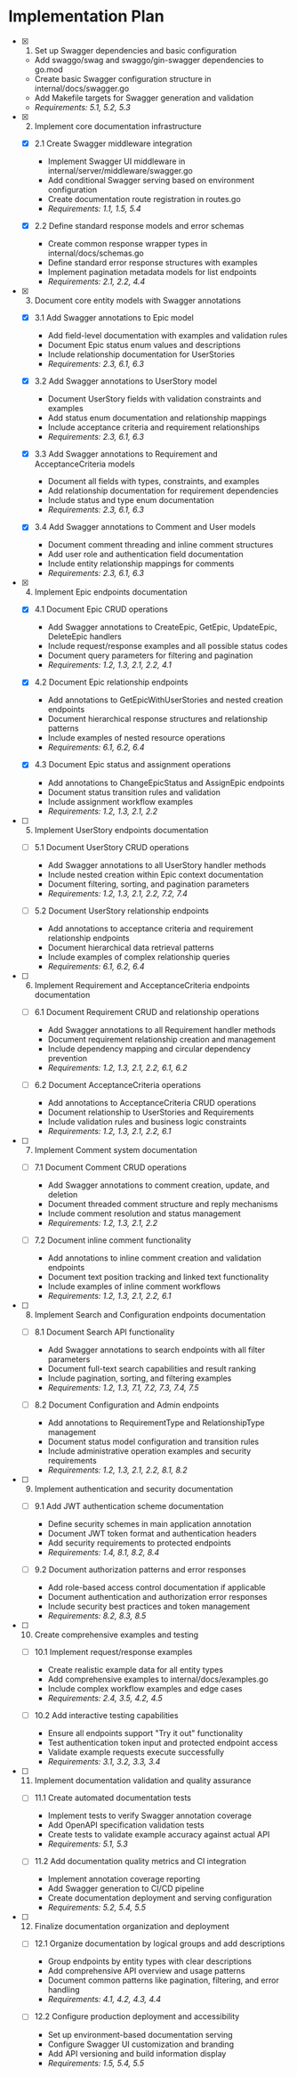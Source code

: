 # Implementation Plan

- [x] 1. Set up Swagger dependencies and basic configuration
  - Add swaggo/swag and swaggo/gin-swagger dependencies to go.mod
  - Create basic Swagger configuration structure in internal/docs/swagger.go
  - Add Makefile targets for Swagger generation and validation
  - _Requirements: 5.1, 5.2, 5.3_

- [x] 2. Implement core documentation infrastructure
  - [x] 2.1 Create Swagger middleware integration
    - Implement Swagger UI middleware in internal/server/middleware/swagger.go
    - Add conditional Swagger serving based on environment configuration
    - Create documentation route registration in routes.go
    - _Requirements: 1.1, 1.5, 5.4_

  - [x] 2.2 Define standard response models and error schemas
    - Create common response wrapper types in internal/docs/schemas.go
    - Define standard error response structures with examples
    - Implement pagination metadata models for list endpoints
    - _Requirements: 2.1, 2.2, 4.4_

- [x] 3. Document core entity models with Swagger annotations
  - [x] 3.1 Add Swagger annotations to Epic model
    - Add field-level documentation with examples and validation rules
    - Document Epic status enum values and descriptions
    - Include relationship documentation for UserStories
    - _Requirements: 2.3, 6.1, 6.3_

  - [x] 3.2 Add Swagger annotations to UserStory model
    - Document UserStory fields with validation constraints and examples
    - Add status enum documentation and relationship mappings
    - Include acceptance criteria and requirement relationships
    - _Requirements: 2.3, 6.1, 6.3_

  - [x] 3.3 Add Swagger annotations to Requirement and AcceptanceCriteria models
    - Document all fields with types, constraints, and examples
    - Add relationship documentation for requirement dependencies
    - Include status and type enum documentation
    - _Requirements: 2.3, 6.1, 6.3_

  - [x] 3.4 Add Swagger annotations to Comment and User models
    - Document comment threading and inline comment structures
    - Add user role and authentication field documentation
    - Include entity relationship mappings for comments
    - _Requirements: 2.3, 6.1, 6.3_

- [x] 4. Implement Epic endpoints documentation
  - [x] 4.1 Document Epic CRUD operations
    - Add Swagger annotations to CreateEpic, GetEpic, UpdateEpic, DeleteEpic handlers
    - Include request/response examples and all possible status codes
    - Document query parameters for filtering and pagination
    - _Requirements: 1.2, 1.3, 2.1, 2.2, 4.1_

  - [x] 4.2 Document Epic relationship endpoints
    - Add annotations to GetEpicWithUserStories and nested creation endpoints
    - Document hierarchical response structures and relationship patterns
    - Include examples of nested resource operations
    - _Requirements: 6.1, 6.2, 6.4_

  - [x] 4.3 Document Epic status and assignment operations
    - Add annotations to ChangeEpicStatus and AssignEpic endpoints
    - Document status transition rules and validation
    - Include assignment workflow examples
    - _Requirements: 1.2, 1.3, 2.1, 2.2_

- [ ] 5. Implement UserStory endpoints documentation
  - [ ] 5.1 Document UserStory CRUD operations
    - Add Swagger annotations to all UserStory handler methods
    - Include nested creation within Epic context documentation
    - Document filtering, sorting, and pagination parameters
    - _Requirements: 1.2, 1.3, 2.1, 2.2, 7.2, 7.4_

  - [ ] 5.2 Document UserStory relationship endpoints
    - Add annotations to acceptance criteria and requirement relationship endpoints
    - Document hierarchical data retrieval patterns
    - Include examples of complex relationship queries
    - _Requirements: 6.1, 6.2, 6.4_

- [ ] 6. Implement Requirement and AcceptanceCriteria endpoints documentation
  - [ ] 6.1 Document Requirement CRUD and relationship operations
    - Add Swagger annotations to all Requirement handler methods
    - Document requirement relationship creation and management
    - Include dependency mapping and circular dependency prevention
    - _Requirements: 1.2, 1.3, 2.1, 2.2, 6.1, 6.2_

  - [ ] 6.2 Document AcceptanceCriteria operations
    - Add annotations to AcceptanceCriteria CRUD operations
    - Document relationship to UserStories and Requirements
    - Include validation rules and business logic constraints
    - _Requirements: 1.2, 1.3, 2.1, 2.2, 6.1_

- [ ] 7. Implement Comment system documentation
  - [ ] 7.1 Document Comment CRUD operations
    - Add Swagger annotations to comment creation, update, and deletion
    - Document threaded comment structure and reply mechanisms
    - Include comment resolution and status management
    - _Requirements: 1.2, 1.3, 2.1, 2.2_

  - [ ] 7.2 Document inline comment functionality
    - Add annotations to inline comment creation and validation endpoints
    - Document text position tracking and linked text functionality
    - Include examples of inline comment workflows
    - _Requirements: 1.2, 1.3, 2.1, 2.2, 6.1_

- [ ] 8. Implement Search and Configuration endpoints documentation
  - [ ] 8.1 Document Search API functionality
    - Add Swagger annotations to search endpoints with all filter parameters
    - Document full-text search capabilities and result ranking
    - Include pagination, sorting, and filtering examples
    - _Requirements: 1.2, 1.3, 7.1, 7.2, 7.3, 7.4, 7.5_

  - [ ] 8.2 Document Configuration and Admin endpoints
    - Add annotations to RequirementType and RelationshipType management
    - Document status model configuration and transition rules
    - Include administrative operation examples and security requirements
    - _Requirements: 1.2, 1.3, 2.1, 2.2, 8.1, 8.2_

- [ ] 9. Implement authentication and security documentation
  - [ ] 9.1 Add JWT authentication scheme documentation
    - Define security schemes in main application annotation
    - Document JWT token format and authentication headers
    - Add security requirements to protected endpoints
    - _Requirements: 1.4, 8.1, 8.2, 8.4_

  - [ ] 9.2 Document authorization patterns and error responses
    - Add role-based access control documentation if applicable
    - Document authentication and authorization error responses
    - Include security best practices and token management
    - _Requirements: 8.2, 8.3, 8.5_

- [ ] 10. Create comprehensive examples and testing
  - [ ] 10.1 Implement request/response examples
    - Create realistic example data for all entity types
    - Add comprehensive examples to internal/docs/examples.go
    - Include complex workflow examples and edge cases
    - _Requirements: 2.4, 3.5, 4.2, 4.5_

  - [ ] 10.2 Add interactive testing capabilities
    - Ensure all endpoints support "Try it out" functionality
    - Test authentication token input and protected endpoint access
    - Validate example requests execute successfully
    - _Requirements: 3.1, 3.2, 3.3, 3.4_

- [ ] 11. Implement documentation validation and quality assurance
  - [ ] 11.1 Create automated documentation tests
    - Implement tests to verify Swagger annotation coverage
    - Add OpenAPI specification validation tests
    - Create tests to validate example accuracy against actual API
    - _Requirements: 5.1, 5.3_

  - [ ] 11.2 Add documentation quality metrics and CI integration
    - Implement annotation coverage reporting
    - Add Swagger generation to CI/CD pipeline
    - Create documentation deployment and serving configuration
    - _Requirements: 5.2, 5.4, 5.5_

- [ ] 12. Finalize documentation organization and deployment
  - [ ] 12.1 Organize documentation by logical groups and add descriptions
    - Group endpoints by entity types with clear descriptions
    - Add comprehensive API overview and usage patterns
    - Document common patterns like pagination, filtering, and error handling
    - _Requirements: 4.1, 4.2, 4.3, 4.4_

  - [ ] 12.2 Configure production deployment and accessibility
    - Set up environment-based documentation serving
    - Configure Swagger UI customization and branding
    - Add API versioning and build information display
    - _Requirements: 1.5, 5.4, 5.5_